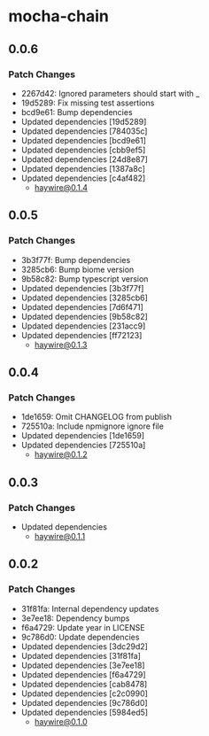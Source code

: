 # mocha-chain

## 0.0.6

### Patch Changes

- 2267d42: Ignored parameters should start with \_
- 19d5289: Fix missing test assertions
- bcd9e61: Bump dependencies
- Updated dependencies [19d5289]
- Updated dependencies [784035c]
- Updated dependencies [bcd9e61]
- Updated dependencies [cbb9ef5]
- Updated dependencies [24d8e87]
- Updated dependencies [1387a8c]
- Updated dependencies [c4af482]
  - haywire@0.1.4

## 0.0.5

### Patch Changes

- 3b3f77f: Bump dependencies
- 3285cb6: Bump biome version
- 9b58c82: Bump typescript version
- Updated dependencies [3b3f77f]
- Updated dependencies [3285cb6]
- Updated dependencies [7d6f471]
- Updated dependencies [9b58c82]
- Updated dependencies [231acc9]
- Updated dependencies [ff72123]
  - haywire@0.1.3

## 0.0.4

### Patch Changes

- 1de1659: Omit CHANGELOG from publish
- 725510a: Include npmignore ignore file
- Updated dependencies [1de1659]
- Updated dependencies [725510a]
  - haywire@0.1.2

## 0.0.3

### Patch Changes

- Updated dependencies
  - haywire@0.1.1

## 0.0.2

### Patch Changes

- 31f81fa: Internal dependency updates
- 3e7ee18: Dependency bumps
- f6a4729: Update year in LICENSE
- 9c786d0: Update dependencies
- Updated dependencies [3dc29d2]
- Updated dependencies [31f81fa]
- Updated dependencies [3e7ee18]
- Updated dependencies [f6a4729]
- Updated dependencies [cab8478]
- Updated dependencies [c2c0990]
- Updated dependencies [9c786d0]
- Updated dependencies [5984ed5]
  - haywire@0.1.0
